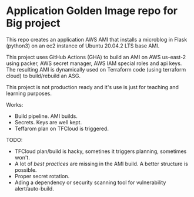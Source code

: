 # Application Golden Image repo for Big project

This repo creates an application AWS AMI that installs a microblog in Flask (python3) on an ec2 instance of Ubuntu 20.04.2 LTS base AMI.


This project uses GitHub Actions (GHA) to build an AMI on AWS us-east-2 using packer, AWS secret manager, AWS IAM special roles and api keys. The resulting AMI is dynamically used on Terraform code (using terraform cloud) to build/rebuild an ASG.


This project is not production ready and it's use is just for teaching and learning purposes. 


Works:

* Build pipeline. AMI builds.
* Secrets. Keys are well kept.
* Teffarom plan on TFCloud is triggered.

TODO:

* TFCloud plan/build is hacky, sometines it triggers planning, sometimes won't.
* A lot of *best practices* are missing in the AMI build. A better structure is possible.
* Proper secret rotation.
* Ading a dependency or security scanning tool for vulnerability alert/auto-build. 
